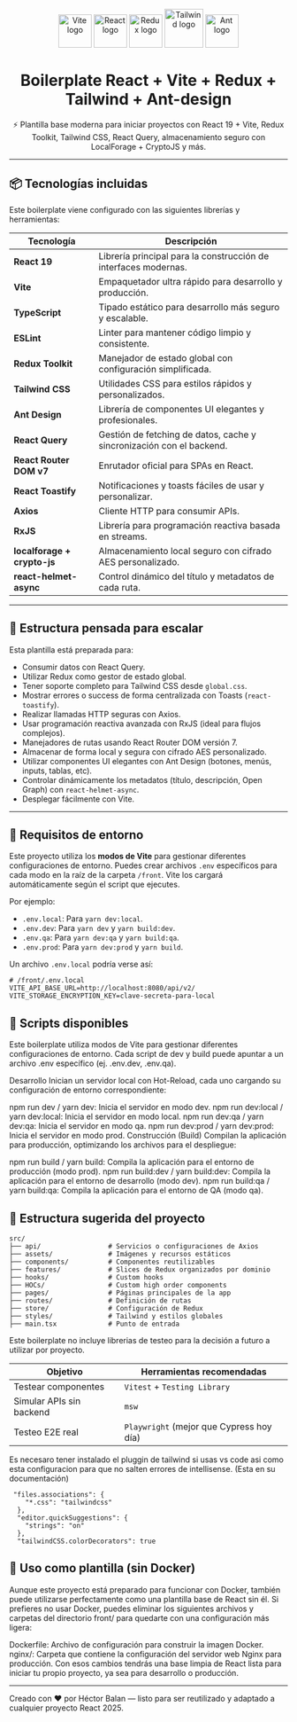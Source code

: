 <p align="center">
  <img src="https://vitejs.dev/logo.svg" width="60" alt="Vite logo" />
  <img src="https://upload.wikimedia.org/wikipedia/commons/a/a7/React-icon.svg" width="60" alt="React logo" />
  <img src="https://redux.js.org/img/redux.svg" width="60" alt="Redux logo" />
  <img src="https://tailwindcss.com/_next/static/media/tailwindcss-mark.d52e9897.svg" width="70" alt="Tailwind logo" />
  <img src="https://gw.alipayobjects.com/zos/rmsportal/KDpgvguMpGfqaHPjicRK.svg" width="60" alt="Ant logo" />
</p>

<h1 align="center">Boilerplate React + Vite + Redux + Tailwind + Ant-design</h1>

<p align="center">
  ⚡ Plantilla base moderna para iniciar proyectos con React 19 + Vite, Redux Toolkit, Tailwind CSS, React Query, almacenamiento seguro con LocalForage + CryptoJS y más.
</p>

---

## 📦 Tecnologías incluidas

Este boilerplate viene configurado con las siguientes librerías y herramientas:

| Tecnología                  | Descripción                                                          |
| --------------------------- | -------------------------------------------------------------------- |
| **React 19**                | Librería principal para la construcción de interfaces modernas.      |
| **Vite**                    | Empaquetador ultra rápido para desarrollo y producción.              |
| **TypeScript**              | Tipado estático para desarrollo más seguro y escalable.              |
| **ESLint**                  | Linter para mantener código limpio y consistente.                    |
| **Redux Toolkit**           | Manejador de estado global con configuración simplificada.           |
| **Tailwind CSS**            | Utilidades CSS para estilos rápidos y personalizados.                |
| **Ant Design**              | Librería de componentes UI elegantes y profesionales.                |
| **React Query**             | Gestión de fetching de datos, cache y sincronización con el backend. |
| **React Router DOM v7**     | Enrutador oficial para SPAs en React.                                |
| **React Toastify**          | Notificaciones y toasts fáciles de usar y personalizar.              |
| **Axios**                   | Cliente HTTP para consumir APIs.                                     |
| **RxJS**                    | Librería para programación reactiva basada en streams.               |
| **localforage + crypto-js** | Almacenamiento local seguro con cifrado AES personalizado.           |
| **react-helmet-async**      | Control dinámico del título y metadatos de cada ruta.                |

---

## 🚀 Estructura pensada para escalar

Esta plantilla está preparada para:

- Consumir datos con React Query.
- Utilizar Redux como gestor de estado global.
- Tener soporte completo para Tailwind CSS desde `global.css`.
- Mostrar errores o success de forma centralizada con Toasts (`react-toastify`).
- Realizar llamadas HTTP seguras con Axios.
- Usar programación reactiva avanzada con RxJS (ideal para flujos complejos).
- Manejadores de rutas usando React Router DOM versión 7.
- Almacenar de forma local y segura con cifrado AES personalizado.
- Utilizar componentes UI elegantes con Ant Design (botones, menús, inputs, tablas, etc).
- Controlar dinámicamente los metadatos (título, descripción, Open Graph) con `react-helmet-async`.
- Desplegar fácilmente con Vite.

---

## 📁 Requisitos de entorno

Este proyecto utiliza los **modos de Vite** para gestionar diferentes configuraciones de entorno. Puedes crear archivos `.env` específicos para cada modo en la raíz de la carpeta `/front`. Vite los cargará automáticamente según el script que ejecutes.

Por ejemplo:

- `.env.local`: Para `yarn dev:local`.
- `.env.dev`: Para `yarn dev` y `yarn build:dev`.
- `.env.qa`: Para `yarn dev:qa` y `yarn build:qa`.
- `.env.prod`: Para `yarn dev:prod` y `yarn build`.

Un archivo `.env.local` podría verse así:

```env
# /front/.env.local
VITE_API_BASE_URL=http://localhost:8080/api/v2/
VITE_STORAGE_ENCRYPTION_KEY=clave-secreta-para-local
```

## 🧪 Scripts disponibles

Este boilerplate utiliza modos de Vite para gestionar diferentes configuraciones de entorno. Cada script de dev y build puede apuntar a un archivo .env específico (ej. .env.dev, .env.qa).

Desarrollo
Inician un servidor local con Hot-Reload, cada uno cargando su configuración de entorno correspondiente:

npm run dev / yarn dev: Inicia el servidor en modo dev.
npm run dev:local / yarn dev:local: Inicia el servidor en modo local.
npm run dev:qa / yarn dev:qa: Inicia el servidor en modo qa.
npm run dev:prod / yarn dev:prod: Inicia el servidor en modo prod.
Construcción (Build)
Compilan la aplicación para producción, optimizando los archivos para el despliegue:

npm run build / yarn build: Compila la aplicación para el entorno de producción (modo prod).
npm run build:dev / yarn build:dev: Compila la aplicación para el entorno de desarrollo (modo dev).
npm run build:qa / yarn build:qa: Compila la aplicación para el entorno de QA (modo qa).

## 📂 Estructura sugerida del proyecto

```
src/
├── api/                 # Servicios o configuraciones de Axios
├── assets/              # Imágenes y recursos estáticos
├── components/          # Componentes reutilizables
├── features/            # Slices de Redux organizados por dominio
├── hooks/               # Custom hooks
├── HOCs/                # Custom high order components
├── pages/               # Páginas principales de la app
├── routes/              # Definición de rutas
├── store/               # Configuración de Redux
├── styles/              # Tailwind y estilos globales
├── main.tsx             # Punto de entrada
```

Este boilerplate no incluye librerias de testeo para la decisión a futuro a utilizar por proyecto.

| Objetivo                 | Herramientas recomendadas                |
| ------------------------ | ---------------------------------------- |
| Testear componentes      | `Vitest` + `Testing Library`             |
| Simular APIs sin backend | `msw`                                    |
| Testeo E2E real          | `Playwright` (mejor que Cypress hoy día) |

Es necesaro tener instalado el pluggin de tailwind si usas vs code asi como esta configuracion para que no salten errores de intellisense.
(Esta en su documentación)

```
 "files.associations": {
    "*.css": "tailwindcss"
  },
  "editor.quickSuggestions": {
    "strings": "on"
  },
  "tailwindCSS.colorDecorators": true
```

## 🌱 Uso como plantilla (sin Docker)
Aunque este proyecto está preparado para funcionar con Docker, también puede utilizarse perfectamente como una plantilla base de React sin él.
Si prefieres no usar Docker, puedes eliminar los siguientes archivos y carpetas del directorio front/ para quedarte con una configuración más ligera:

Dockerfile: Archivo de configuración para construir la imagen Docker.
nginx/: Carpeta que contiene la configuración del servidor web Nginx para producción.
Con esos cambios tendrás una base limpia de React lista para iniciar tu propio proyecto, ya sea para desarrollo o producción.


---

Creado con ❤️ por Héctor Balan — listo para ser reutilizado y adaptado a cualquier proyecto React 2025.
